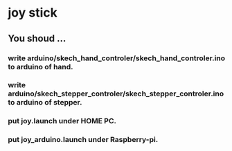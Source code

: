 # joy stick

## You shoud ...

### write arduino/skech_hand_controler/skech_hand_controler.ino to arduino of hand.

### write arduino/skech_stepper_controler/skech_stepper_controler.ino to arduino of stepper.

### put joy.launch under HOME PC.

### put joy_arduino.launch under Raspberry-pi.
